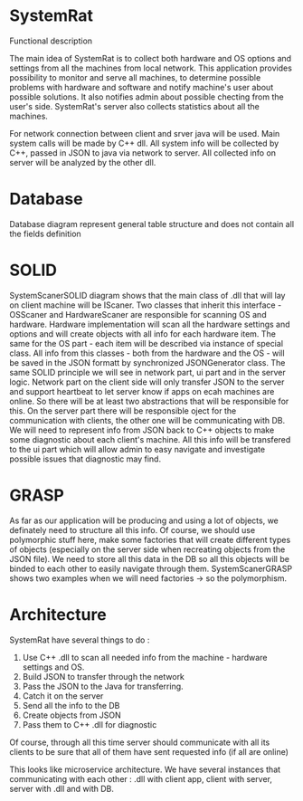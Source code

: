 # SystemRat

Functional description

The main idea of SystemRat is to collect both hardware and OS options and settings from all the machines from local network.
This application provides possibility to monitor and serve all machines, to determine possible problems with hardware and software and notify 
machine's user about possible solutions. It also notifies admin about possible checting from the user's side.
SystemRat's server also collects statistics about all the machines.

For network connection between client and srver java will be used. Main system calls will be made by C++ dll.
All system info will be collected by C++, passed in JSON to java via network to server. All collected info on server will be analyzed by the other dll.


# Database
Database diagram represent general table structure and does not contain all the fields definition

# SOLID
SystemScanerSOLID diagram shows that the main class of .dll that will lay on client machine will be IScaner.
Two classes that inherit this interface - OSScaner and HardwareScaner are responsible for scanning OS and hardware.
Hardware implementation will scan all the hardware settings and options and will create objects with all info for each hardware item.
The same for the OS part - each item will be described via instance of special class.
All info from this classes - both from the hardware and the OS - will be saved in the JSON formatt by synchronized JSONGenerator class.
The same SOLID principle we will see in network part, ui part and in the server logic.
Network part on the client side will only transfer JSON to the server and support heartbeat to let server know if apps on ecah machines are online.
So there will be at least two abstractions that will be responsible for this.
On the server part there will be responsible oject for the communication with clients, the other one will be communicating with DB.
We will need to represent info from JSON back to C++ objects to make some diagnostic about each client's machine.
All this info will be transfered to the ui part which will allow admin to easy navigate and investigate possible issues that diagnostic may find.

# GRASP
As far as our application will be producing and using a lot of objects, we definately need to structure all this info.
Of course, we should use polymorphic stuff here, make some factories that will create different types of objects 
(especially on the server side when recreating objects from the JSON file).
We need to store all this data in the DB so all this objects will be binded to each other to easily navigate through them.
SystemScanerGRASP shows two examples when we will need factories -> so the polymorphism.

# Architecture
SystemRat have several things to do :
1) Use C++ .dll to scan all needed info from the machine - hardware settings and OS.
2) Build JSON to transfer through the network
3) Pass the JSON to the Java for transferring.
4) Catch it on the server
5) Send all the info to the DB
6) Create objects from JSON
7) Pass them to C++ .dll for diagnostic

Of course, through all this time server should communicate with all its clients to be sure that all of them have sent requested info (if all are online)

This looks like microservice architecture. We have several instances that communicating with each other : .dll with client app, client with server, server with .dll and with DB.